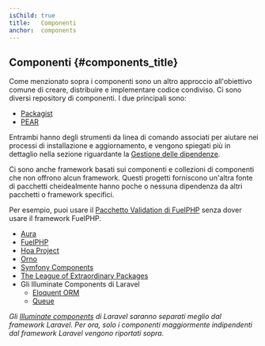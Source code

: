 ```yaml
---
isChild: true
title:   Componenti
anchor:  components
---
```


## Componenti {#components_title}

Come menzionato sopra i componenti sono un altro approccio all'obiettivo comune
di creare, distribuire e implementare codice condiviso. Ci sono diversi
repository di componenti. I due principali sono:

* [Packagist](/#composer_e_packagist)
* [PEAR](/#pear)

Entrambi hanno degli strumenti da linea di comando associati per aiutare nei
processi di installazione e aggiornamento, e vengono spiegati più in dettaglio
nella sezione riguardante la [Gestione delle dipendenze].

Ci sono anche framework basati sui componenti e collezioni di componenti che non
offrono alcun framework. Questi progetti forniscono un'altra fonte di pacchetti
cheidealmente hanno poche o nessuna dipendenza da altri pacchetti o framework
specifici.

Per esempio, puoi usare il [Pacchetto Validation di FuelPHP] senza dover usare
il framework FuelPHP.

[Gestione delle dipendenze]: /#dependency_management
[Pacchetto Validation di FuelPHP]: https://github.com/fuelphp/validation

* [Aura](http://auraphp.github.com/)
* [FuelPHP](https://github.com/fuelphp)
* [Hoa Project](https://github.com/hoaproject)
* [Orno](https://github.com/orno)
* [Symfony Components](http://symfony.com/doc/current/components/index.html)
* [The League of Extraordinary Packages](http://thephpleague.com/)
* Gli Illuminate Components di Laravel
    * [Eloquent ORM](https://github.com/illuminate/database)
    * [Queue](https://github.com/illuminate/queue)

_Gli [Illuminate components](https://github.com/illuminate) di Laravel saranno
separati meglio dal framework Laravel. Per ora, solo i componenti maggiormente
indipendenti dal framework Laravel vengono riportati sopra._
